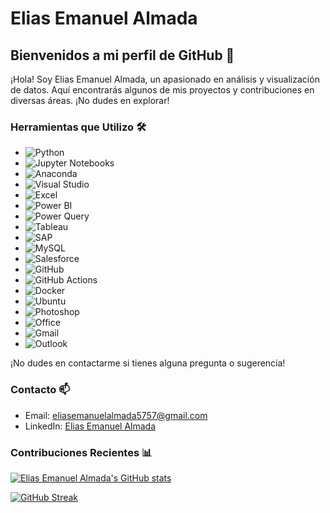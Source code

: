 # Elias Emanuel Almada

## Bienvenidos a mi perfil de GitHub 🚀

¡Hola! Soy Elias Emanuel Almada, un apasionado en análisis y visualización de datos. Aquí encontrarás algunos de mis proyectos y contribuciones en diversas áreas. ¡No dudes en explorar!

### Herramientas que Utilizo 🛠️

- ![Python](https://img.shields.io/badge/-Python-3776AB?style=flat-square&logo=python&logoColor=white)
- ![Jupyter Notebooks](https://img.shields.io/badge/-Jupyter%20Notebooks-F37626?style=flat-square&logo=jupyter&logoColor=white)
- ![Anaconda](https://img.shields.io/badge/-Anaconda-44A833?style=flat-square&logo=anaconda&logoColor=white)
- ![Visual Studio](https://img.shields.io/badge/-Visual%20Studio-5C2D91?style=flat-square&logo=visual-studio&logoColor=white)
- ![Excel](https://img.shields.io/badge/-Excel-217346?style=flat-square&logo=microsoft-excel&logoColor=white)
- ![Power BI](https://img.shields.io/badge/-Power%20BI-F2C811?style=flat-square&logo=power-bi&logoColor=white)
- ![Power Query](https://img.shields.io/badge/-Power%20Query-F2C811?style=flat-square&logo=power-bi&logoColor=white)
- ![Tableau](https://img.shields.io/badge/-Tableau-E97627?style=flat-square&logo=tableau&logoColor=white)
- ![SAP](https://img.shields.io/badge/-SAP-0FAAFF?style=flat-square&logo=sap&logoColor=white)
- ![MySQL](https://img.shields.io/badge/-MySQL-4479A1?style=flat-square&logo=mysql&logoColor=white)
- ![Salesforce](https://img.shields.io/badge/-Salesforce-00A1E0?style=flat-square&logo=salesforce&logoColor=white)
- ![GitHub](https://img.shields.io/badge/-GitHub-181717?style=flat-square&logo=github&logoColor=white)
- ![GitHub Actions](https://img.shields.io/badge/-GitHub%20Actions-2088FF?style=flat-square&logo=github-actions&logoColor=white)
- ![Docker](https://img.shields.io/badge/-Docker-2496ED?style=flat-square&logo=docker&logoColor=white)
- ![Ubuntu](https://img.shields.io/badge/-Ubuntu-E95420?style=flat-square&logo=ubuntu&logoColor=white)
- ![Photoshop](https://img.shields.io/badge/-Photoshop-31A8FF?style=flat-square&logo=adobe-photoshop&logoColor=white)
- ![Office](https://img.shields.io/badge/-Office-D83B01?style=flat-square&logo=microsoft-office&logoColor=white)
- ![Gmail](https://img.shields.io/badge/-Gmail-D14836?style=flat-square&logo=gmail&logoColor=white)
- ![Outlook](https://img.shields.io/badge/-Outlook-0078D4?style=flat-square&logo=microsoft-outlook&logoColor=white)

¡No dudes en contactarme si tienes alguna pregunta o sugerencia!

### Contacto 📫

- Email: [eliasemanuelalmada5757@gmail.com](mailto:eliasemanuelalmada5757@gmail.com)
- LinkedIn: [Elias Emanuel Almada](https://www.linkedin.com/in/elias-almada-795a54158/)


### Contribuciones Recientes 📊

[![Elias Emanuel Almada's GitHub stats](https://github-readme-stats.vercel.app/api?username=EliasIchi&show_icons=true&theme=radical)](https://github.com/EliasIchi)

[![GitHub Streak](https://github-readme-streak-stats.herokuapp.com?user=EliasIchi&theme=nightfox&hide_border=true&locale=es&date_format=j%20M%5B%20Y%5D)](https://git.io/streak-stats)
